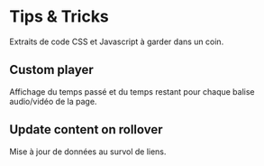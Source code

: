 # Tips & Tricks
Extraits de code CSS et Javascript à garder dans un coin.


## Custom player
Affichage du temps passé et du temps restant pour chaque balise audio/vidéo de la page.

## Update content on rollover
Mise à jour de données au survol de liens.
